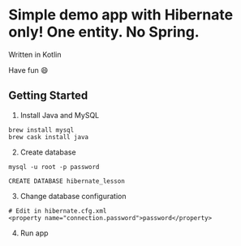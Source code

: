 # Simple demo app with Hibernate only! One entity. No Spring.

Written in Kotlin

Have fun :smile:

## Getting Started

1. Install Java and MySQL


```
brew install mysql
brew cask install java
```

2. Create database

```
mysql -u root -p password

CREATE DATABASE hibernate_lesson
```


3. Change database configuration
```
# Edit in hibernate.cfg.xml
<property name="connection.password">password</property>

```

4. Run app